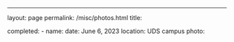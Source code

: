 ---
layout: page
permalink: /misc/photos.html
title: 

completed:
    - name:
      date: June 6, 2023
      location: UDS campus
      photo: 